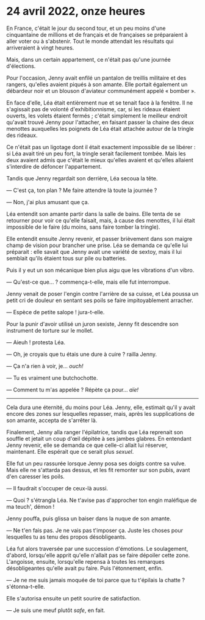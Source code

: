 24 avril 2022, onze heures
================================

En France, c'était le jour du second tour, et un peu moins d'une
cinquantaine de millions et de français et de françaises se
préparaient à aller voter ou à s'abstenir. Tout le monde attendait les
résultats qui arriveraient à vingt heures.

Mais, dans un certain appartement, ce n'était pas *qu*'une journée
d'élections.

Pour l'occasion, Jenny avait enfilé un pantalon de treillis militaire
et des rangers, qu'elles avaient piqués à son amante. Elle portait
également un débardeur noir et un blouson d'aviateur communément
appelé « bomber ».

En face d'elle, Léa était entièrement nue et se tenait face à la
fenêtre. Il ne s'agissait pas de volonté d'exhibitionnisme, car, si
les rideaux étaient ouverts, les
volets étaient fermés ; c'était simplement le meilleur endroit
qu'avait trouvé Jenny pour l'attacher, en faisant passer la chaine des
deux menottes auxquelles les poignets de Léa était attachée autour de
la tringle des rideaux.

Ce n'était pas un ligotage dont il était exactement impossible de se
libérer : si Léa avait tiré un peu fort, la tringle serait facilement
tombée. Mais les deux avaient admis que c'était le mieux qu'elles
avaient et qu'elles allaient s'interdire de défoncer l'appartement.

Tandis que Jenny regardait son derrière, Léa secoua la tête. 

— C'est ça, ton plan ? Me faire attendre là toute la journée ?

— Non, j'ai plus amusant que ça. 

Léa entendit son amante partir dans la salle de bains. Elle tenta de
se retourner pour voir ce qu'elle faisait, mais, à cause des menottes,
il lui était impossible de le faire (du moins, sans faire tomber la
tringle).

Elle entendit ensuite Jenny revenir, et passer brièvement dans son
maigre champ de vision pour brancher une prise. Léa se demanda ce
qu'elle lui préparait : elle savait que Jenny avait une variété de
sextoy, mais il lui semblait qu'ils étaient tous sur pile ou
batteries. 

Puis il y eut un son mécanique bien plus aigu que les
vibrations d'un vibro. 

— Qu'est-ce que... ? commença-t-elle, mais elle fut interrompue.

Jenny venait de poser l'engin contre l'arrière de sa cuisse, et Léa
poussa un petit cri de douleur en sentant ses poils se faire
impitoyablement arracher.

— Espèce de petite salope ! jura-t-elle. 

Pour la punir d'avoir utilisé un juron sexiste, Jenny fit descendre
son instrument de torture sur le mollet.

— Aieuh ! protesta Léa.

— Oh, je croyais que tu étais une dure à cuire ? railla Jenny.

— Ça n'a rien à voir, je... *ouch!* 

— Tu es vraiment une butchochotte.

— Comment tu m'as appelée ? Répète ça pour... *aïe!*

****

Cela dura une éternité, du moins pour Léa. Jenny,
elle, estimait qu'il y avait encore des zones sur lesquelles repasser,
mais, après les supplications de son amante, accepta de s'arrêter là. 

Finalement, Jenny alla ranger l'épilatrice, tandis que Léa reprenait
son souffle et jetait un coup d'œil dépitée à ses jambes glabres. En
entendant Jenny revenir, elle se demanda ce que celle-ci allait lui
réserver, maintenant. Elle espérait que ce serait plus *sexuel*.

Elle fut un peu rassurée lorsque Jenny posa ses doigts contre sa
vulve. Mais elle ne s'attarda pas dessus, et les fit remonter sur son
pubis, avant d'en caresser les poils. 

— Il faudrait s'occuper de ceux-là aussi. 

— Quoi ? s'étrangla Léa. Ne t'avise pas d'approcher ton engin
maléfique de ma teuch', démon !

Jenny pouffa, puis glissa un baiser dans la nuque de son amante. 

— Ne t'en fais pas. Je ne vais pas t'imposer ça.  Juste les choses
pour lesquelles tu as tenu des propos désobligeants.

Léa fut alors traversée par une succession d'émotions. Le soulagement,
d'abord, lorsqu'elle apprit qu'elle n'allait pas se faire dépoiler
cette zone. L'angoisse, ensuite, lorsqu'elle repensa à toutes les
remarques désobligeantes qu'elle avait pu faire. Puis l'étonnement,
enfin.

— Je ne me suis jamais moquée de toi parce que tu t'épilais la chatte
? s'étonna-t-elle. 

Elle s'autorisa ensuite un petit sourire de satisfaction.

— Je suis une meuf plutôt *safe*, en fait.



